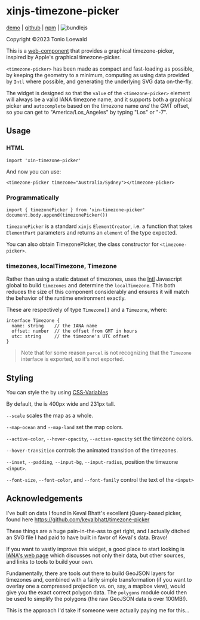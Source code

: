 # xinjs-timezone-picker

[demo](https://tonioloewald.github.io/xinjs-timezone-picker/) | [github](https://github.com/tonioloewald/xinjs-timezone-picker#readme) | [npm](https://www.npmjs.com/package/xinjs-timezone-picker) | ![bundlejs](https://deno.bundlejs.com/?q=xinjs-timezone-picker&badge=)

Copyright ©2023 Tonio Loewald

This is a [web-component](https://developer.mozilla.org/en-US/docs/Web/API/Web_components) 
that provides a graphical timezone-picker, inspired by Apple's graphical timezone-picker.

`<timezone-picker>` has been made as compact and fast-loading as possible, by keeping the geometry to a minimum,
computing as using data provided by `Intl` where possible, and generating the underlying SVG
data on-the-fly.

The widget is designed so that the `value` of the `<timezone-picker>` element will always
be a valid IANA timezone name, and it supports both a graphical picker and `autocomplete`
based on the timezone name *and* the GMT offset, so you can get to "America/Los_Angeles"
by typing "Los" or "-7".

## Usage

### HTML

    import 'xin-timezone-picker'

And now you can use:

    <timezone-picker timezone="Australia/Sydney"></timezone-picker>

### Programmatically

    import { timezonePicker } from 'xin-timezone-picker'
    document.body.append(timezonePicker())

`timezonePicker` is a standard `xinjs` `ElementCreator`, i.e. a function that takes
`ElementPart` parameters and returns an `element` of the type expected.

You can also obtain TimezonePicker, the class constructor for `<timezone-picker>`.

### timezones, localTimezone, Timezone

Rather than using a static dataset of timezones, <timezone-picker> uses the 
[Intl](https://developer.mozilla.org/en-US/docs/Web/JavaScript/Reference/Global_Objects/Intl)
Javascript global to build `timezones` and determine the `localTimezone`. This
both reduces the size of this component considerably and ensures it will match
the behavior of the runtime environment exactly.

These are respectively of type `Timezone[]` and a `Timezone`, where:

    interface Timezone {
      name: string    // the IANA name
      offset: number  // the offset from GMT in hours
      utc: string     // the timezone's UTC offset
    }

> Note that for some reason `parcel` is not recognizing that the `Timezone` interface is
> exported, so it's not exported.

## Styling

You can style the <timezone-picker> by using [CSS-Variables](https://developer.mozilla.org/en-US/docs/Web/CSS/CSS_cascading_variables)

By default, the <timezone-picker> is 400px wide and 231px tall.

`--scale` scales the map as a whole.

`--map-ocean` and `--map-land` set the map colors.

`--active-color`, `--hover-opacity`, `--active-opacity` set the timezone colors.

`--hover-transition` controls the animated transition of the timezones.

`--inset`, `--padding`, `--input-bg`, `--input-radius`, position the timezone `<input>`.

`--font-size`, `--font-color`, and `--font-family` control the text of the `<input>`

## Acknowledgements

I've built on data I found in Keval Bhatt's excellent jQuery-based picker,
found here https://github.com/kevalbhatt/timezone-picker

These things are a huge pain-in-the-ass to get right, and I actually ditched
an SVG file I had paid to have built in favor of Keval's data. Bravo!

If you want to vastly improve this widget, a good place to start looking is
[IANA's web page](https://data.iana.org/time-zones/tz-link.html) which discusses
not only their data, but other sources, and links to tools to build your own.

Fundamentally, there are tools out there to build GeoJSON layers for timezones
and, combined with a fairly simple transformation (if you want to overlay one
a compressed projection vs. on, say, a mapbox view), would give you the exact
correct polygon data. The `polygons` module could then be used to simplify the
polygons (the raw GeoJSON data is over 100MB!).

This is the approach I'd take if someone were actually paying me for this…
